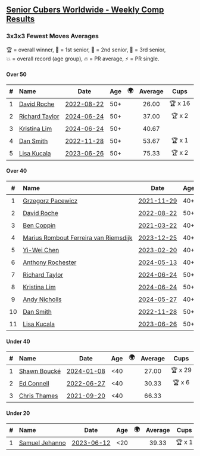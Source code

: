 <style>table {white-space: nowrap;}</style>
<link rel="stylesheet" type="text/css" href="/scw-comp/css/flags.css" />

## [Senior Cubers Worldwide - Weekly Comp Results](/scw-comp/results/)
### 3x3x3 Fewest Moves Averages

<span style="white-space: nowrap;">🏆 = overall winner</span>, <span style="white-space: nowrap;">🥇 = 1st senior</span>, <span style="white-space: nowrap;">🥈 = 2nd senior</span>, <span style="white-space: nowrap;">🥉 = 3rd senior</span>, <span style="white-space: nowrap;">💥 = overall record (age group)</span>, <span style="white-space: nowrap;">🔥 = PR average</span>, <span style="white-space: nowrap;">⚡ = PR single</span>.

#### Over 50

| # | Name | Date | Age | 🌍 | Average | Cups | Medals | Achievements | Solution |
| :--: | :-- | :--: | :--: | :--: | :--: | :--: | :-- | :-- | :-- |
| 1 | [David Roche](../../persons/david_roche/333fm.md) | [2022-08-22](../../results/2022-08-22/333fm.md) | 50+ | <i class="flag flag-AU" /> | 26.00 | 🏆 x 16 | 🥇 x 20, 🥈 x 5, 🥉 x 4 | 💥 x 8, 🔥 x 5, ⚡ x 4 | [Desktop](https://www.facebook.com/events/758758925188582/permalink/764702044594270) / [Mobile](https://m.facebook.com/events/758758925188582?view=permalink&id=764702044594270) |
| 2 | [Richard Taylor](../../persons/richard_taylor/333fm.md) | [2024-06-24](../../results/2024-06-24/333fm.md) | 50+ | <i class="flag flag-GB" /> | 37.00 | 🏆 x 2 | 🥇 x 3, 🥈 x 9, 🥉 x 3 | 🔥 x 6, ⚡ x 3 | [Desktop](https://www.facebook.com/events/1415549492443459/permalink/1417741628890912) / [Mobile](https://m.facebook.com/events/1415549492443459?view=permalink&id=1417741628890912) |
| 3 | [Kristina Lim](../../persons/kristina_lim/333fm.md) | [2024-06-24](../../results/2024-06-24/333fm.md) | 50+ | <i class="flag flag-US" /> | 40.67 |  | 🥈 x 5, 🥉 x 7 | 🔥 x 1, ⚡ x 2 | [Desktop](https://www.facebook.com/events/1415549492443459/permalink/1421316108533464) / [Mobile](https://m.facebook.com/events/1415549492443459?view=permalink&id=1421316108533464) |
| 4 | [Dan Smith](../../persons/dan_smith/333fm.md) | [2022-11-28](../../results/2022-11-28/333fm.md) | 50+ | <i class="flag flag-US" /> | 53.67 | 🏆 x 1 | 🥇 x 1, 🥈 x 1 | 🔥 x 1, ⚡ x 2 | [Desktop](https://www.facebook.com/events/1289578228502698/permalink/1298016164325571) / [Mobile](https://m.facebook.com/events/1289578228502698?view=permalink&id=1298016164325571) |
| 5 | [Lisa Kucala](../../persons/lisa_kucala/333fm.md) | [2023-06-26](../../results/2023-06-26/333fm.md) | 50+ | <i class="flag flag-US" /> | 75.33 | 🏆 x 2 | 🥇 x 2 | 🔥 x 1, ⚡ x 2 | [Desktop](https://www.facebook.com/events/1321118992086970/permalink/1323448645187338) / [Mobile](https://m.facebook.com/events/1321118992086970?view=permalink&id=1323448645187338) |

#### Over 40

| # | Name | Date | Age | 🌍 | Average | Cups | Medals | Achievements | Solution |
| :--: | :-- | :--: | :--: | :--: | :--: | :--: | :-- | :-- | :-- |
| 1 | [Grzegorz Pacewicz](../../persons/grzegorz_pacewicz/333fm.md) | [2021-11-29](../../results/2021-11-29/333fm.md) | 40+ | <i class="flag flag-PL" /> | 25.33 | 🏆 x 17 | 🥇 x 23, 🥈 x 10, 🥉 x 2 | 💥 x 5, 🔥 x 4, ⚡ x 10 | [Desktop](https://www.facebook.com/events/1134079880330044/permalink/1136698750068157) / [Mobile](https://m.facebook.com/events/1134079880330044?view=permalink&id=1136698750068157) |
| 2 | [David Roche](../../persons/david_roche/333fm.md) | [2022-08-22](../../results/2022-08-22/333fm.md) | 50+ | <i class="flag flag-AU" /> | 26.00 | 🏆 x 16 | 🥇 x 20, 🥈 x 5, 🥉 x 4 | 💥 x 8, 🔥 x 5, ⚡ x 4 | [Desktop](https://www.facebook.com/events/758758925188582/permalink/764702044594270) / [Mobile](https://m.facebook.com/events/758758925188582?view=permalink&id=764702044594270) |
| 3 | [Ben Coppin](../../persons/ben_coppin/333fm.md) | [2021-03-22](../../results/2021-03-22/333fm.md) | 40+ | <i class="flag flag-GB" /> | 26.33 | 🏆 x 17 | 🥇 x 26, 🥈 x 14, 🥉 x 6 | 💥 x 1, 🔥 x 2, ⚡ x 4 | [Desktop](https://www.facebook.com/events/3984414398292690/permalink/3993303367403793) / [Mobile](https://m.facebook.com/events/3984414398292690?view=permalink&id=3993303367403793) |
| 4 | [Marius Rombout Ferreira van Riemsdijk](../../persons/marius_rombout_ferreira_van_riemsdijk/333fm.md) | [2023-12-25](../../results/2023-12-25/333fm.md) | 40+ | <i class="flag flag-BR" /> | 28.67 | 🏆 x 22 | 🥇 x 23, 🥈 x 8, 🥉 x 1 | 🔥 x 4, ⚡ x 5 | [Desktop](https://www.facebook.com/events/386360253828261/permalink/391252863339000) / [Mobile](https://m.facebook.com/events/386360253828261?view=permalink&id=391252863339000) |
| 5 | [Yi-Wei Chen](../../persons/yi_wei_chen/333fm.md) | [2023-02-20](../../results/2023-02-20/333fm.md) | 40+ | <i class="flag flag-TW" /> | 30.33 | 🏆 x 9 | 🥇 x 10, 🥈 x 11, 🥉 x 6 | 🔥 x 3, ⚡ x 8 | [Desktop](https://www.facebook.com/events/2855131174624381/permalink/2857282871075878) / [Mobile](https://m.facebook.com/events/2855131174624381?view=permalink&id=2857282871075878) |
| 6 | [Anthony Rochester](../../persons/anthony_rochester/333fm.md) | [2024-05-13](../../results/2024-05-13/333fm.md) | 40+ | <i class="flag flag-AU" /> | 36.00 |  | 🥇 x 1, 🥈 x 5, 🥉 x 3 | 🔥 x 2, ⚡ x 6 | [Desktop](https://www.facebook.com/events/424553657178959/permalink/425455807088744) / [Mobile](https://m.facebook.com/events/424553657178959?view=permalink&id=425455807088744) |
| 7 | [Richard Taylor](../../persons/richard_taylor/333fm.md) | [2024-06-24](../../results/2024-06-24/333fm.md) | 50+ | <i class="flag flag-GB" /> | 37.00 | 🏆 x 2 | 🥇 x 3, 🥈 x 9, 🥉 x 3 | 🔥 x 6, ⚡ x 3 | [Desktop](https://www.facebook.com/events/1415549492443459/permalink/1417741628890912) / [Mobile](https://m.facebook.com/events/1415549492443459?view=permalink&id=1417741628890912) |
| 8 | [Kristina Lim](../../persons/kristina_lim/333fm.md) | [2024-06-24](../../results/2024-06-24/333fm.md) | 50+ | <i class="flag flag-US" /> | 40.67 |  | 🥈 x 5, 🥉 x 7 | 🔥 x 1, ⚡ x 2 | [Desktop](https://www.facebook.com/events/1415549492443459/permalink/1421316108533464) / [Mobile](https://m.facebook.com/events/1415549492443459?view=permalink&id=1421316108533464) |
| 9 | [Andy Nicholls](../../persons/andy_nicholls/333fm.md) | [2024-05-27](../../results/2024-05-27/333fm.md) | 40+ | <i class="flag flag-GB" /> | 45.00 |  | 🥈 x 4, 🥉 x 4 | 🔥 x 2, ⚡ x 2 | [Desktop](https://www.facebook.com/events/1122138365677115/permalink/1124964752061143) / [Mobile](https://m.facebook.com/events/1122138365677115?view=permalink&id=1124964752061143) |
| 10 | [Dan Smith](../../persons/dan_smith/333fm.md) | [2022-11-28](../../results/2022-11-28/333fm.md) | 50+ | <i class="flag flag-US" /> | 53.67 | 🏆 x 1 | 🥇 x 1, 🥈 x 1 | 🔥 x 1, ⚡ x 2 | [Desktop](https://www.facebook.com/events/1289578228502698/permalink/1298016164325571) / [Mobile](https://m.facebook.com/events/1289578228502698?view=permalink&id=1298016164325571) |
| 11 | [Lisa Kucala](../../persons/lisa_kucala/333fm.md) | [2023-06-26](../../results/2023-06-26/333fm.md) | 50+ | <i class="flag flag-US" /> | 75.33 | 🏆 x 2 | 🥇 x 2 | 🔥 x 1, ⚡ x 2 | [Desktop](https://www.facebook.com/events/1321118992086970/permalink/1323448645187338) / [Mobile](https://m.facebook.com/events/1321118992086970?view=permalink&id=1323448645187338) |

#### Under 40

| # | Name | Date | Age | 🌍 | Average | Cups | Medals | Achievements | Solution |
| :--: | :-- | :--: | :--: | :--: | :--: | :--: | :-- | :-- | :-- |
| 1 | [Shawn Boucké](../../persons/shawn_boucke/333fm.md) | [2024-01-08](../../results/2024-01-08/333fm.md) | <40 | <i class="flag flag-US" /> | 27.00 | 🏆 x 29 |  | 💥 x 1, 🔥 x 3, ⚡ x 8 | [Desktop](https://www.facebook.com/events/1863505057415574/permalink/1865347153898031) / [Mobile](https://m.facebook.com/events/1863505057415574?view=permalink&id=1865347153898031) |
| 2 | [Ed Connell](../../persons/ed_connell/333fm.md) | [2022-06-27](../../results/2022-06-27/333fm.md) | <40 | <i class="flag flag-IE" /> | 30.33 | 🏆 x 6 |  | 🔥 x 1, ⚡ x 5 | [Desktop](https://www.facebook.com/events/1888546438002221/permalink/1895097837347081) / [Mobile](https://m.facebook.com/events/1888546438002221?view=permalink&id=1895097837347081) |
| 3 | [Chris Thames](../../persons/chris_thames/333fm.md) | [2021-09-20](../../results/2021-09-20/333fm.md) | <40 | <i class="flag flag-US" /> | 66.33 |  |  | 🔥 x 1, ⚡ x 4 | [Desktop](https://www.facebook.com/events/209362497846754/permalink/214053557377648) / [Mobile](https://m.facebook.com/events/209362497846754?view=permalink&id=214053557377648) |

#### Under 20

| # | Name | Date | Age | 🌍 | Average | Cups | Medals | Achievements | Solution |
| :--: | :-- | :--: | :--: | :--: | :--: | :--: | :-- | :-- | :-- |
| 1 | [Samuel Jehanno](../../persons/samuel_jehanno/333fm.md) | [2023-06-12](../../results/2023-06-12/333fm.md) | <20 | <i class="flag flag-FR" /> | 39.33 | 🏆 x 1 |  | 🔥 x 1, ⚡ x 1 | [Desktop](https://www.facebook.com/events/1707078883062009/permalink/1715344478902116) / [Mobile](https://m.facebook.com/events/1707078883062009?view=permalink&id=1715344478902116) |


<!-- Global site tag (gtag.js) - Google Analytics -->
<script async src="https://www.googletagmanager.com/gtag/js?id=UA-86348435-3"></script>
<script>window.dataLayer = window.dataLayer || []; function gtag() {dataLayer.push(arguments);} gtag('js', new Date()); gtag('config', 'UA-86348435-3');</script>
